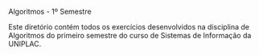 Algoritmos - 1º Semestre

Este diretório contém todos os exercícios desenvolvidos na disciplina de Algoritmos do primeiro semestre do curso de Sistemas de Informação da UNIPLAC.